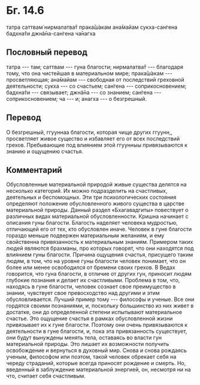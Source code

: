 # Бг. 14.6
татра саттвам̇ нирмалатва̄т
прака̄ш́акам ана̄майам
сукха-сан̇гена бадхна̄ти
джн̃а̄на-сан̇гена ча̄нагха
## Пословный перевод

татра --- там; саттвам --- гуна благости; нирмалатва̄т --- благодаря
тому, что она чистейшая в материальном мире; прака̄ш́акам ---
просветляющая; ана̄майам --- свободная от последствий греховной
деятельности; сукха --- со счастьем; сан̇гена --- соприкосновением;
бадхна̄ти --- связывает; джн̃а̄на --- со знанием; сан̇гена ---
соприкосновением; ча --- и; анагха --- о безгрешный.

## Перевод

О безгрешный, ггууннаа благости, которая чище других ггуунн,,
просветляет живое существо и избавляет его от всех последствий грехов.
Пребывающие под влиянием этой ггуунныы привязываются к знанию и ощущению
счастья.

## Комментарий

Обусловленные материальной природой живые существа делятся на несколько
категорий. Их можно подразделить на счастливых, деятельных и
беспомощных. Эти три психологических состояния определяют положение
обусловленного живого существа в царстве материальной природы. Данный
раздел «Бхагавадгиты» повествует о различных видах материальной
обусловленности. Кришна начинает с описания гуны благости. Благость
наделяет человека мудростью, отличающей его от тех, кто обусловлен
иначе. Человек в гуне благости гораздо меньше подвержен материальным
желаниям, и ему свойственна привязанность к материальным знаниям.
Примером таких людей являются брахманы, про которых говорят, что они
находятся под влиянием гуны благости. Причина ощущения счастья,
присущего таким людям, в том, что на уровне гуны благости человек
понимает, что он более или менее освободился от бремени своих грехов. В
Ведах говорится, что гуна благости, в отличие от других гун, приносит
людям глубокие познания и делает их счастливыми. Проблема в том, что,
находясь в гуне благости, человек сознает свое преимущество в знании,
чувствует свое превосходство над другими и этим обусловливается. Лучший
пример тому --- философы и ученые. Все они гордятся своими познаниями,
и, поскольку большинство из них живет в достатке, они до определенной
степени испытывают материальное счастье. Это ощущение счастья в рамках
обусловленной жизни привязывает их к гуне благости. Поэтому они очень
привязываются к деятельности в гуне благости, и, пока эта привязанность
существует, они будут вынуждены менять тела, оставаясь во власти гун
материальной природы. Это лишает их возможности получить освобождение и
вернуться в духовный мир. Снова и снова рождаясь ученым, философом или
поэтом, такой человек обрекает себя на череду страданий, которые всегда
приносят рождение и смерть. Но, введенный в заблуждение материальной
энергией, он, несмотря ни на что, считает себя счастливым.
